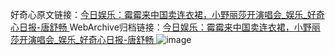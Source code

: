 好奇心原文链接：[今日娱乐：霉霉来中国卖连衣裙，小野丽莎开演唱会_娱乐_好奇心日报-唐舒畅 ](https://www.qdaily.com/articles/12397.html)
WebArchive归档链接：[今日娱乐：霉霉来中国卖连衣裙，小野丽莎开演唱会_娱乐_好奇心日报-唐舒畅 ](http://web.archive.org/web/20190623172645/https://www.qdaily.com/articles/12397.html)
![image](http://ww3.sinaimg.cn/large/007d5XDply1g3wjpt1mauj30u04urnpd)